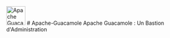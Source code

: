 <img src="https://github.com/user-attachments/assets/93a9444b-5790-49e6-b5a0-809acd499a06" alt="Apache Guacamole Logo" width="50">
# Apache-Guacamole
Apache Guacamole : Un Bastion d'Administration
